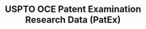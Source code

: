 ---
layout: default
bigquery: https://console.cloud.google.com/bigquery?p=patents-public-data&d=uspto_oce_pair&page=dataset
citation: 'Graham, S. Marco, A., and Miller, A. (2015). “The USPTO Patent Examination
  Research Dataset: A Window on the Process of Patent Examination.”'
contributors: Graham, S. Marco, A., Miller, A.
cost: None
description: The latest version of PatEx (referred to below as the 2020 release) contains
  detailed information on nearly 11.9 million publicly-viewable provisional and non-provisional
  patent applications to the USPTO and over 4.6 million Patent Cooperation Treaty
  (PCT) applications. It is based on data that OCE downloaded from the Patent Examination
  Data System (PEDS) in April, 2021. The PEDS data are sourced from Public PAIR. The
  first time that OCE used PEDS as the basis of PatEx was for the 2019 release. We
  took the PEDS data and organized it into the familiar PatEx data files, which are
  based on the organization of the Public PAIR portal. The data files include information
  on each application’s characteristics, prosecution history, continuation history,
  claims of foreign priority, patent term adjustment history, publication history,
  and correspondence address information.
documentation: 'For the 2019 and later releases, new technical documentation is available
  https://www.uspto.gov/sites/default/files/documents/PatEx-2019-Technical-Doc.pdf


  A document describing the 2014-2017 data sets is available and can be cited as:
  Graham, Stuart J.H. and Marco, Alan C. and Miller, Richard, The USPTO Patent Examination
  Research Dataset: A Window on the Process of Patent Examination (November 30, 2015).
  Available at SSRN: https://ssrn.com/abstract=2702637.'
last_edit: Mon, 04 Apr 2022 19:06:22 GMT
location: https://www.uspto.gov/ip-policy/economic-research/research-datasets/patent-examination-research-dataset-public-pair
maintained_by: EconomicsData@uspto.gov
related_publications: https://ssrn.com/abstract=29956744, https://ssrn.com/abstract=2702637
schema_fields: '[''abandon_date'', ''parent_country_code'', ''inventor_name_first'',
  ''inventor_name_middle'', ''customer_number'', ''filing_date'', ''parent_filing_date'',
  ''status_code'', ''correspondence_city'', ''correspondence_street_line_2'', ''appl_status_code'',
  ''patent_number'', ''event_description'', ''child_filing_date'', ''foreign_parent_date'',
  ''aia_first_to_file'', ''status_description'', ''parent_application_number'', ''correspondence_country_code'',
  ''application_type'', ''inventor_rank'', ''sequence_number'', ''uspc_class'', ''inventor_country_code'',
  ''wipo_pub_date'', ''application_number'', ''examiner_name_last'', ''patent_issue_date'',
  ''inventor_address_type'', ''inventor_country_name'', ''file_location'', ''examiner_art_unit'',
  ''disposal_type'', ''correspondence_name_line_2'', ''correspondence_country_name'',
  ''correspondence_name_line_1'', ''examiner_id'', ''foreign_parent_id'', ''examiner_name_first'',
  ''small_entity_indicator'', ''recorded_date'', ''inventor_name_last'', ''examiner_name_middle'',
  ''wipo_pub_number'', ''appl_status_date'', ''confirm_number'', ''earliest_pgpub_date'',
  ''correspondence_region_name'', ''invention_subject_matter'', ''uspc_subclass'',
  ''earliest_pgpub_number'', ''inventor_region_code'', ''atty_docket_number'', ''invention_title'',
  ''event_code'', ''parent_country'', ''correspondence_region_code'', ''correspondence_postal_code'',
  ''application_number_pair'', ''file_location_date'', ''correspondence_street_line_1'',
  ''continuation_type'', ''child_application_number'']'
shortname: patex
tags:
- patents
- legal
- history
terms_of_use: 'USPTO’s online databases are not designed or intended to be a source
  for bulk downloads of USPTO data when accessed through the website’s interfaces.
  Individuals, companies, IP addresses, or blocks of IP addresses who, in effect,
  deny or decrease service by generating unusually high numbers of database accesses
  (searches, pages, or hits), whether generated manually or in an automated fashion,
  may be denied access to USPTO servers without notice.


  Bulk data products may be separately obtained from the USPTO, either for free or
  at the cost of dissemination. For details, see information on Electronic Bulk Data
  Products: https://www.uspto.gov/learning-and-resources/electronic-bulk-data-products'
title: USPTO OCE Patent Examination Research Data (PatEx)
uuid: 4342caa7-23af-420c-b2f6-6088f133df6a
---